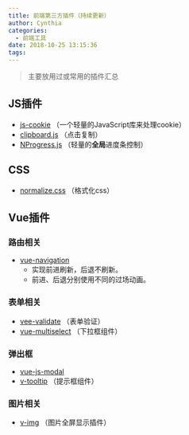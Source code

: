 ```yaml
---
title: 前端第三方插件（持续更新）
author: Cynthia
categories:
  - 前端工具
date: 2018-10-25 13:15:36
tags:
---
```


>  主要放用过或常用的插件汇总

<!--more-->

## JS插件

- [js-cookie](https://www.baidu.com/s?ie=utf-8&f=8&rsv_bp=1&tn=baidu&wd=js-cookie&oq=vue-js-modal&rsv_pq=b3831c4400006399&rsv_t=a31fsazUzRuxTpF5KWAoTrfvJSoMiliKTZ9scIwAUvNnaJkuKLiw2sPZiEs&rqlang=cn&rsv_enter=1&inputT=647&rsv_n=2&rsv_sug3=4&bs=vue-js-modal) （一个轻量的JavaScript库来处理cookie）
- [clipboard.js](https://www.baidu.com/s?ie=utf-8&f=8&rsv_bp=1&tn=baidu&wd=clipboard&oq=express%25E4%25B9%25A6%25E7%25B1%258D&rsv_pq=d915ef7400024d99&rsv_t=7d2aEHq3%2FOC2YdLgXT%2BasHo6VTX9zuQ8OZJL3nHPYaCeq7ZRJQH9xV9y1qk&rqlang=cn&rsv_enter=1&inputT=914&rsv_n=2&rsv_sug3=15&rsv_sug1=11&rsv_sug7=100&rsv_sug2=0&rsv_sug4=915)   （点击复制）
- [NProgress.js](http://ricostacruz.com/nprogress/)   （轻量的**全局**进度条控制）





## CSS

- [normalize.css](http://necolas.github.io/normalize.css/)  （格式化css）







## Vue插件



### 路由相关

- [vue-navigation](http://www.hangge.com/blog/cache/detail_2133.html)
  - 实现前进刷新，后退不刷新。
  - 前进、后退分别使用不同的过场动画。





### 表单相关

- [vee-validate](https://www.baidu.com/s?ie=utf-8&f=8&rsv_bp=1&tn=baidu&wd=vee-validate&oq=this.%2524validator.&rsv_pq=f843a7f400005242&rsv_t=d8c98pUT5Da4lyJVCEbe06naY8XAJKNZnNYi39mpboaLBRmMOUafIWLhUNc&rqlang=cn&rsv_enter=1&inputT=721&rsv_n=2&rsv_sug3=6&rsv_sug1=4&rsv_sug7=100&rsv_sug2=0&rsv_sug4=721)   （表单验证）
- [vue-multiselect](https://github.com/monterail/vue-multiselect)  （下拉框组件）



### 弹出框

- [vue-js-modal](https://www.baidu.com/s?ie=utf-8&f=8&rsv_bp=1&tn=baidu&wd=vue-js-modal&oq=modal&rsv_pq=a51308d00000be2a&rsv_t=d788FFBxIw8wNDuftw3wZO1Bt8SOAyIrNT42JK6MUnMCju%2B5F22R6XpgyOQ&rqlang=cn&rsv_enter=1&inputT=647&rsv_n=2&rsv_sug3=3&rsv_sug2=0&rsv_sug4=648)
- [v-tooltip](https://github.com/Akryum/v-tooltip#readme)   （提示框组件）



### 图片相关

- [v-img](https://www.npmjs.com/package/v-img)   （图片全屏显示插件）








